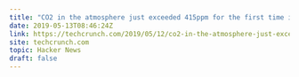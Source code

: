 ```yaml
---
title: "CO2 in the atmosphere just exceeded 415ppm for the first time in human history"
date: 2019-05-13T08:46:24Z
link: https://techcrunch.com/2019/05/12/co2-in-the-atmosphere-just-exceeded-415-parts-per-million-for-the-first-time-in-human-history/?utm_medium=RSS&utm_source=hune
site: techcrunch.com
topic: Hacker News
draft: false
---
```

